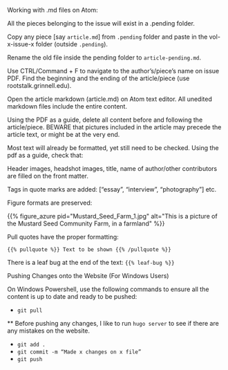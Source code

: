 Working with .md files on Atom:  

All the pieces belonging to the issue will exist in a .pending folder.  

Copy any piece [say `article.md`] from `.pending` folder and paste in the vol-x-issue-x folder (outside `.pending`).  

Rename the old file inside the pending folder to `article-pending.md`.

Use CTRL/Command + F to navigate to the author’s/piece’s name on issue PDF. Find the beginning and the ending of the article/piece (use rootstalk.grinnell.edu).  

Open the article markdown (article.md) on Atom text editor. All unedited markdown files include the entire content.  

Using the PDF as a guide, delete all content before and following the article/piece. BEWARE that pictures included in the article may precede the article text, or might be at the very end.  

Most text will already be formatted, yet still need to be checked. Using the pdf as a guide, check that:  

Header images, headshot images, title, name of author/other contributors are filled on the front matter.  

Tags in quote marks are added: [“essay”, “interview”, “photography”] etc.  

Figure formats are preserved:  

{{% figure_azure pid="Mustard_Seed_Farm_1.jpg" alt="This is a picture of the Mustard Seed Community Farm, in a farmland" %}}  

Pull quotes have the proper formatting:  

  `{{% pullquote %}} Text to be shown {{% /pullquote %}}`  

There is a leaf bug at the end of the text: `{{% leaf-bug %}}`  


Pushing Changes onto the Website (For Windows Users)  

On Windows Powershell, use the following commands to ensure all the content is up to date and ready to be pushed:
  - `git pull`  

** Before pushing any changes, I like to run `hugo server` to see if there are any mistakes on the website.  

  - `git add .`
  - `git commit -m “Made x changes on x file”`
  - `git push`
